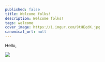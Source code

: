 ```yaml
---
published: false
title: Welcome folks!
description: Welcome folks!
tags: welcome
cover_image: https://i.imgur.com/9tHEqdK.jpg
canonical_url: null
---
```


Hello,

![](https://i.imgur.com/9tHEqdK.jpg)